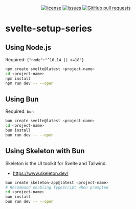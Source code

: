 <p align="center">
  <a href="https://github.com/mingyuchoo/svelte-setup-series/blob/main/LICENSE"><img alt="license" src="https://img.shields.io/github/license/mingyuchoo/svelte-setup-series"/></a>
  <a href="https://github.com/mingyuchoo/svelte-setup-series/issues"><img alt="Issues" src="https://img.shields.io/github/issues/mingyuchoo/svelte-setup-series?color=appveyor" /></a>
  <a href="https://github.com/mingyuchoo/svelte-setup-series/pulls"><img alt="GitHub pull requests" src="https://img.shields.io/github/issues-pr/mingyuchoo/svelte-setup-series?color=appveyor" /></a>
</p>

# svelte-setup-series

## Using Node.js

Required: `{"node":"^16.14 || >=18"}`

```bash
npm create svelte@latest <project-name>
cd <project-name>
npm install
npm run dev -- --open
```

## Using Bun

Required: `bun`

```bash
bun create svelte@latest <project-name>
cd <project-name>
bun install
bun run dev -- --open
```

## Using Skeleton with Bun

Skeleton is the UI toolkit for Svelte and Tailwind.

- <https://www.skeleton.dev/>

```bash
bun create skeleton-app@latest <project-name>
# Recommand enabling TypeScript when prompted
cd <project-name>
bun install
bun run dev -- --open
```
